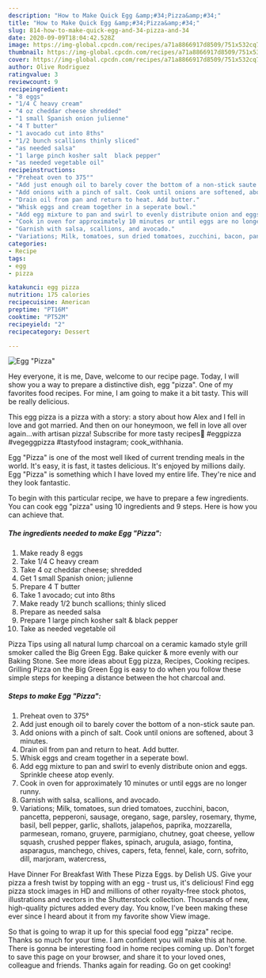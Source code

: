 ```yaml
---
description: "How to Make Quick Egg &amp;#34;Pizza&amp;#34;"
title: "How to Make Quick Egg &amp;#34;Pizza&amp;#34;"
slug: 814-how-to-make-quick-egg-and-34-pizza-and-34
date: 2020-09-09T18:04:42.528Z
image: https://img-global.cpcdn.com/recipes/a71a8866917d8509/751x532cq70/egg-pizza-recipe-main-photo.jpg
thumbnail: https://img-global.cpcdn.com/recipes/a71a8866917d8509/751x532cq70/egg-pizza-recipe-main-photo.jpg
cover: https://img-global.cpcdn.com/recipes/a71a8866917d8509/751x532cq70/egg-pizza-recipe-main-photo.jpg
author: Olive Rodriguez
ratingvalue: 3
reviewcount: 9
recipeingredient:
- "8 eggs"
- "1/4 C heavy cream"
- "4 oz cheddar cheese shredded"
- "1 small Spanish onion julienne"
- "4 T butter"
- "1 avocado cut into 8ths"
- "1/2 bunch scallions thinly sliced"
- "as needed salsa"
- "1 large pinch kosher salt  black pepper"
- "as needed vegetable oil"
recipeinstructions:
- "Preheat oven to 375°"
- "Add just enough oil to barely cover the bottom of a non-stick saute pan."
- "Add onions with a pinch of salt. Cook until onions are softened, about 3 minutes."
- "Drain oil from pan and return to heat. Add butter."
- "Whisk eggs and cream together in a seperate bowl."
- "Add egg mixture to pan and swirl to evenly distribute onion and eggs. Sprinkle cheese atop evenly."
- "Cook in oven for approximately 10 minutes or until eggs are no longer runny."
- "Garnish with salsa, scallions, and avocado."
- "Variations; Milk, tomatoes, sun dried tomatoes, zucchini, bacon, pancetta, pepperoni, sausage, oregano, sage, parsley, rosemary, thyme, basil, bell pepper, garlic, shallots, jalapeños, paprika, mozzarella, parmesean, romano, gruyere, parmigiano, chutney, goat cheese, yellow squash, crushed pepper flakes, spinach, arugula, asiago, fontina, asparagus, manchego, chives, capers, feta, fennel, kale, corn, sofrito, dill, marjoram, watercress,"
categories:
- Recipe
tags:
- egg
- pizza

katakunci: egg pizza 
nutrition: 175 calories
recipecuisine: American
preptime: "PT16M"
cooktime: "PT52M"
recipeyield: "2"
recipecategory: Dessert

---
```



![Egg &#34;Pizza&#34;](https://img-global.cpcdn.com/recipes/a71a8866917d8509/751x532cq70/egg-pizza-recipe-main-photo.jpg)

Hey everyone, it is me, Dave, welcome to our recipe page. Today, I will show you a way to prepare a distinctive dish, egg &#34;pizza&#34;. One of my favorites food recipes. For mine, I am going to make it a bit tasty. This will be really delicious.

This egg pizza is a pizza with a story: a story about how Alex and I fell in love and got married. And then on our honeymoon, we fell in love all over again…with artisan pizza! Subscribe for more tasty recipes🍕 #eggpizza #vegeggpizza #tastyfood instagram; cook_withhania.

Egg &#34;Pizza&#34; is one of the most well liked of current trending meals in the world. It's easy, it is fast, it tastes delicious. It's enjoyed by millions daily. Egg &#34;Pizza&#34; is something which I have loved my entire life. They're nice and they look fantastic.


To begin with this particular recipe, we have to prepare a few ingredients. You can cook egg &#34;pizza&#34; using 10 ingredients and 9 steps. Here is how you can achieve that.

<!--inarticleads1-->

##### The ingredients needed to make Egg &#34;Pizza&#34;:

1. Make ready 8 eggs
1. Take 1/4 C heavy cream
1. Take 4 oz cheddar cheese; shredded
1. Get 1 small Spanish onion; julienne
1. Prepare 4 T butter
1. Take 1 avocado; cut into 8ths
1. Make ready 1/2 bunch scallions; thinly sliced
1. Prepare as needed salsa
1. Prepare 1 large pinch kosher salt &amp; black pepper
1. Take as needed vegetable oil


Pizza Tips using all natural lump charcoal on a ceramic kamado style grill smoker called the Big Green Egg. Bake quicker &amp; more evenly with our Baking Stone. See more ideas about Egg pizza, Recipes, Cooking recipes. Grilling Pizza on the Big Green Egg is easy to do when you follow these simple steps for keeping a distance between the hot charcoal and. 

<!--inarticleads2-->

##### Steps to make Egg &#34;Pizza&#34;:

1. Preheat oven to 375°
1. Add just enough oil to barely cover the bottom of a non-stick saute pan.
1. Add onions with a pinch of salt. Cook until onions are softened, about 3 minutes.
1. Drain oil from pan and return to heat. Add butter.
1. Whisk eggs and cream together in a seperate bowl.
1. Add egg mixture to pan and swirl to evenly distribute onion and eggs. Sprinkle cheese atop evenly.
1. Cook in oven for approximately 10 minutes or until eggs are no longer runny.
1. Garnish with salsa, scallions, and avocado.
1. Variations; Milk, tomatoes, sun dried tomatoes, zucchini, bacon, pancetta, pepperoni, sausage, oregano, sage, parsley, rosemary, thyme, basil, bell pepper, garlic, shallots, jalapeños, paprika, mozzarella, parmesean, romano, gruyere, parmigiano, chutney, goat cheese, yellow squash, crushed pepper flakes, spinach, arugula, asiago, fontina, asparagus, manchego, chives, capers, feta, fennel, kale, corn, sofrito, dill, marjoram, watercress,


Have Dinner For Breakfast With These Pizza Eggs. by Delish US. Give your pizza a fresh twist by topping with an egg - trust us, it&#39;s delicious! Find egg pizza stock images in HD and millions of other royalty-free stock photos, illustrations and vectors in the Shutterstock collection. Thousands of new, high-quality pictures added every day. You know, I&#39;ve been making these ever since I heard about it from my favorite show View image. 

So that is going to wrap it up for this special food egg &#34;pizza&#34; recipe. Thanks so much for your time. I am confident you will make this at home. There is gonna be interesting food in home recipes coming up. Don't forget to save this page on your browser, and share it to your loved ones, colleague and friends. Thanks again for reading. Go on get cooking!
